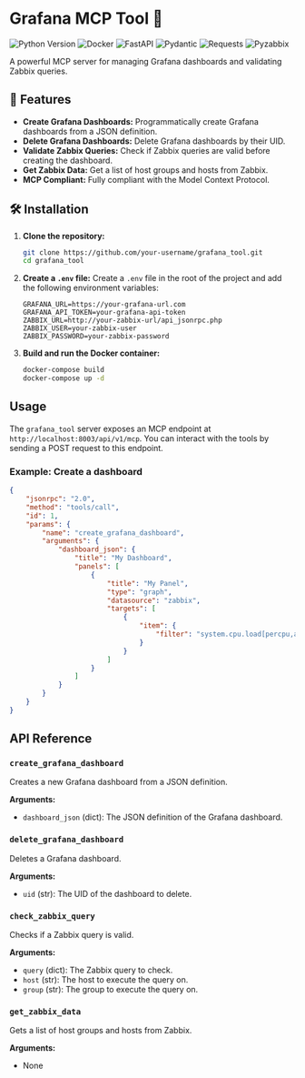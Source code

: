 # Grafana MCP Tool 🤖

![Python Version](https://img.shields.io/badge/python-3.9-blue.svg)
![Docker](https://img.shields.io/badge/docker-20.10-blue.svg)
![FastAPI](https://img.shields.io/badge/fastapi-0.68-blue.svg)
![Pydantic](https://img.shields.io/badge/pydantic-1.8-blue.svg)
![Requests](https://img.shields.io/badge/requests-2.25-blue.svg)
![Pyzabbix](https://img.shields.io/badge/pyzabbix-1.3-blue.svg)

A powerful MCP server for managing Grafana dashboards and validating Zabbix queries.

## 🚀 Features

*   **Create Grafana Dashboards:** Programmatically create Grafana dashboards from a JSON definition.
*   **Delete Grafana Dashboards:** Delete Grafana dashboards by their UID.
*   **Validate Zabbix Queries:** Check if Zabbix queries are valid before creating the dashboard.
*   **Get Zabbix Data:** Get a list of host groups and hosts from Zabbix.
*   **MCP Compliant:** Fully compliant with the Model Context Protocol.

## 🛠️ Installation

1.  **Clone the repository:**
    ```bash
    git clone https://github.com/your-username/grafana_tool.git
    cd grafana_tool
    ```
2.  **Create a `.env` file:**
    Create a `.env` file in the root of the project and add the following environment variables:
    ```
    GRAFANA_URL=https://your-grafana-url.com
    GRAFANA_API_TOKEN=your-grafana-api-token
    ZABBIX_URL=http://your-zabbix-url/api_jsonrpc.php
    ZABBIX_USER=your-zabbix-user
    ZABBIX_PASSWORD=your-zabbix-password
    ```
3.  **Build and run the Docker container:**
    ```bash
    docker-compose build
    docker-compose up -d
    ```

## Usage

The `grafana_tool` server exposes an MCP endpoint at `http://localhost:8003/api/v1/mcp`.
You can interact with the tools by sending a POST request to this endpoint.

### Example: Create a dashboard

```json
{
    "jsonrpc": "2.0",
    "method": "tools/call",
    "id": 1,
    "params": {
        "name": "create_grafana_dashboard",
        "arguments": {
            "dashboard_json": {
                "title": "My Dashboard",
                "panels": [
                    {
                        "title": "My Panel",
                        "type": "graph",
                        "datasource": "zabbix",
                        "targets": [
                            {
                                "item": {
                                    "filter": "system.cpu.load[percpu,avg1]"
                                }
                            }
                        ]
                    }
                ]
            }
        }
    }
}
```

## API Reference

### `create_grafana_dashboard`

Creates a new Grafana dashboard from a JSON definition.

**Arguments:**

*   `dashboard_json` (dict): The JSON definition of the Grafana dashboard.

### `delete_grafana_dashboard`

Deletes a Grafana dashboard.

**Arguments:**

*   `uid` (str): The UID of the dashboard to delete.

### `check_zabbix_query`

Checks if a Zabbix query is valid.

**Arguments:**

*   `query` (dict): The Zabbix query to check.
*   `host` (str): The host to execute the query on.
*   `group` (str): The group to execute the query on.

### `get_zabbix_data`

Gets a list of host groups and hosts from Zabbix.

**Arguments:**

*   None
